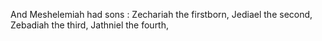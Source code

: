 And Meshelemiah had sons : Zechariah the firstborn, Jediael the second, Zebadiah the third, Jathniel the fourth,
